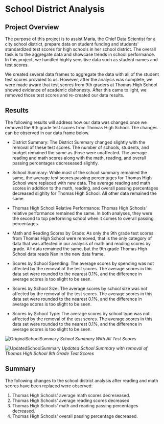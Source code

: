 # School District Analysis

## Project Overview 
The purpose of this project is to assist Maria, the Chief Data Scientist for a city school district, prepare data on student funding and students' standardized test scores for high schools in her school district. The overall task is to the aggregate data and showcase trends in school performance. In this project, we handled highly sensitive data such as student names and test scores. 

We created several data frames to aggregate the data with all of the student test scores provided to us. However, after the analysis was complete, we were made aware that test scores from 9th graders at Thomas High School showed evidence of academic dishonesty. After this came to light, we removed those test scores and re-created our data results.

## Results 
The following results will address how our data was changed once we removed the 9th grade test scores from Thomas High School. The changes can be observed in our data frame below. 
- District Summary: The District Summary changed slightly with the removal of these test scores. The number of schools, students, and budget remained the same as those were unaffected. The average reading and math scores along with the math, reading, and overall passing percentages decreseased slightly. 

- School Summary: While most of the school summary remained the same, the average test scores passing percentages for Thomas High School were replaced with new data. The average reading and math scores in addition to the math, reading, and overall passing percentages decreased slighlty for Thomas High School. All other data remained the same.

- Thomas High School Relative Performance: Thomas High Schools' relative performance remained the same. In both analyses, they were the second to top performing school when it comes to overall passing percentages. 

- Math and Reading Scores by Grade: As only the 9th grade test scores from Thomas High School were removed, that is the only category of data that was affected in our analysis of math and reading scores by grade. All data remained the same, but the 9th grade Thomas High School data reads Nan in the new data frame. 

- Scores by School Spending: The average scores by spending was not affected by the removal of the test scores. The average scores in this data set were rounded to the nearest 0.1%, and the difference in average scores is too slight to be seen. 

- Scores by School Size: The average scores by school size was not affected by the removal of the test scores. The average scores in this data set were rounded to the nearest 0.1%, and the difference in average scores is too slight to be seen. 

- Scores by School Type: The average scores by school type was not affected by the removal of the test scores. The average scores in this data set were rounded to the nearest 0.1%, and the difference in average scores is too slight to be seen. 

![OriginalSchoolSummary](https://github.com/nicole-tough/School_District_Analysis/blob/main/School_Summary_1.PNG)
*School Summary With All Test Scores*

![UpdatedSchoolSummary](https://github.com/nicole-tough/School_District_Analysis/blob/main/School_Summary_2.PNG)
*Updated School Summary with removal of Thomas High School 9th Grade Test Scores*

## Summary
The following changes to the school district analysis after reading and math scores have been replaced were observed:
1. Thomas High Schools' average math scores decreseased. 
2. Thomas High Schools' average reading scores decreased
3. Thomas High Schools' math and reading passing percentages decreased.
4. Thomas High Schools' overall passing percentage decreased. 

